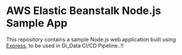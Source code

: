 # AWS Elastic Beanstalk Node.js Sample App

This repository contains a sample Node.js web application built using [Express](https://expressjs.com/), to be used in Di_Data CI/CD Pipeline..!!



